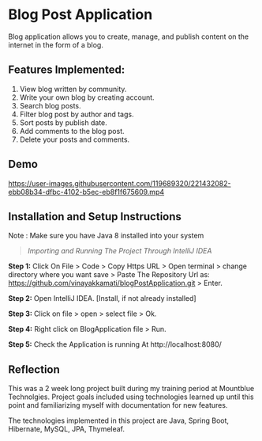 # Blog Post Application

  Blog application allows you to create, manage, and publish content on the internet in the form of a blog.
  
  ## Features Implemented:

1. View blog written by community.
2. Write your own blog by creating account.
3. Search blog posts.
4. Filter blog post by author and tags.
5. Sort posts by publish date.
6. Add comments to the blog post.
7. Delete your posts and comments.
  
## Demo



https://user-images.githubusercontent.com/119689320/221432082-ebb08b34-dfbc-4102-b5ec-eb8f1f675609.mp4



## Installation and Setup Instructions

Note : Make sure you have Java 8 installed into your system

> *Importing and Running The Project Through IntelliJ IDEA*

**Step 1:** Click On File > Code > Copy Https URL > Open terminal > change directory where you want save > Paste The Repository Url as: https://github.com/vinayakkamati/blogPostApplication.git > Enter.

**Step 2:** Open IntelliJ IDEA. [Install, if not already installed]

**Step 3:** Click on file > open > select file > Ok.

**Step 4:** Right click on BlogApplication file > Run.

**Step 5:** Check the Application is running At http://localhost:8080/

## Reflection

This was a 2 week long project built during my training period at Mountblue Technolgies. Project goals included using technologies learned up until this point and familiarizing myself with documentation for new features.

The technologies implemented in this project are Java, Spring Boot, Hibernate, MySQL, JPA, Thymeleaf.
